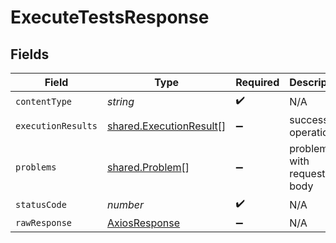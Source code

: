 # ExecuteTestsResponse


## Fields

| Field                                                              | Type                                                               | Required                                                           | Description                                                        |
| ------------------------------------------------------------------ | ------------------------------------------------------------------ | ------------------------------------------------------------------ | ------------------------------------------------------------------ |
| `contentType`                                                      | *string*                                                           | :heavy_check_mark:                                                 | N/A                                                                |
| `executionResults`                                                 | [shared.ExecutionResult](../../models/shared/executionresult.md)[] | :heavy_minus_sign:                                                 | successful operation                                               |
| `problems`                                                         | [shared.Problem](../../models/shared/problem.md)[]                 | :heavy_minus_sign:                                                 | problem with request body                                          |
| `statusCode`                                                       | *number*                                                           | :heavy_check_mark:                                                 | N/A                                                                |
| `rawResponse`                                                      | [AxiosResponse](https://axios-http.com/docs/res_schema)            | :heavy_minus_sign:                                                 | N/A                                                                |